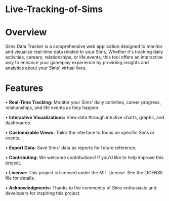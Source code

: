 # Live-Tracking-of-Sims
# Overview
Sims Data Tracker is a comprehensive web application designed to monitor and visualize real-time data related to your Sims. Whether it's tracking daily activities, careers, relationships, or life events, this tool offers an interactive way to enhance your gameplay experience by providing insights and analytics about your Sims' virtual lives.

# Features

• **Real-Time Tracking:** Monitor your Sims' daily activities, career progress, relationships, and life events as they happen.

• **Interactive Visualizations:** View data through intuitive charts, graphs, and dashboards.

• **Customizable Views:** Tailor the interface to focus on specific Sims or events.

• **Export Data:** Save Sims' data as reports for future reference.

• **Contributing:**
We welcome contributions! If you'd like to help improve this project.

• **License:**
This project is licensed under the MIT License. See the LICENSE file for details.

• **Acknowledgments:**
Thanks to the community of Sims enthusiasts and developers for inspiring this project.



